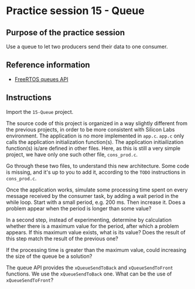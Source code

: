 # Practice session 15 - Queue

## Purpose of the practice session

Use a queue to let two producers send their data to one consumer.

## Reference information

* [FreeRTOS queues API](https://freertos.org/Documentation/02-Kernel/04-API-references/06-Queues/00-QueueManagement)

## Instructions

Import the `15-Queue` project.

The source code of this project is organized in a way slightly different from the previous projects, in order to be more consistent with Silicon Labs environment. The application is no more implemented in `app.c`. `app.c` only calls the application initialization function(s). The application initiailization function(s) is/are defined in other files. Here, as this is still a very simple project, we have only one such other file, `cons_prod.c`.

Go through these two files, to understand this new architecture. Some code is missing, and it's up to you to add it, according to the `TODO` instructions in `cons_prod.c`.

Once the application works, simulate some processing time spent on every message received by the consumer task, by adding a wait period in the while loop. Start with a small period, e.g. 200 ms. Then increase it. Does a problem appear when the period is longer than some value? 

In a second step, instead of experimenting, determine by calculation whether there is a maximum value for the period, after which a problem appears. If this maximum value exists, what is its value? Does the result of this step match the result of the previous one?

If the processing time is greater than the maximum value, could increasing the size of the queue be a solution?

The queue API provides the `xQueueSendToBack` and `xQueueSendToFront` functions. We use the `xQueueSendToBack` one. What can be the use of `xQueueSendToFront`?



